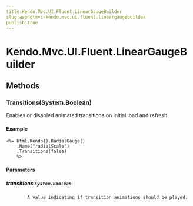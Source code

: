 ```yaml
---
title:Kendo.Mvc.UI.Fluent.LinearGaugeBuilder
slug:aspnetmvc-kendo.mvc.ui.fluent.lineargaugebuilder
publish:true
---
```


# Kendo.Mvc.UI.Fluent.LinearGaugeBuilder

## Methods

### Transitions(System.Boolean)
Enables or disabled animated transitions on initial load and refresh.

#### Example
    <%= Html.Kendo().RadialGauge()
        .Name("radialScale")
        .Transitions(false)
        %>

#### Parameters

##### transitions `System.Boolean`

            A value indicating if transition animations should be played.
            
